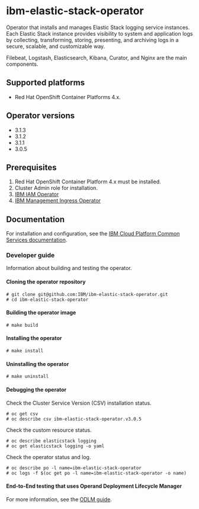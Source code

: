
# ibm-elastic-stack-operator

Operator that installs and manages Elastic Stack logging service instances. 
Each Elastic Stack instance provides visibility to system and application
logs by collecting, transforming, storing, presenting, and archiving logs in a
secure, scalable, and customizable way. 

Filebeat, Logstash, Elasticsearch, Kibana, Curator, and Nginx are the main components.

## Supported platforms

- Red Hat OpenShift Container Platforms 4.x.

## Operator versions

- 3.1.3
- 3.1.2
- 3.1.1
- 3.0.5

## Prerequisites

1. Red Hat OpenShift Container Platform 4.x must be installed.
1. Cluster Admin role for installation.
1. [IBM IAM Operator](https://github.com/IBM/ibm-iam-operator)
1. [IBM Management Ingress Operator](https://github.com/IBM/ibm-management-ingress-operator)

## Documentation

For installation and configuration, see the [IBM Cloud Platform Common Services documentation](http://ibm.biz/cpcsdocs).

### Developer guide

Information about building and testing the operator.

#### Cloning the operator repository
```
# git clone git@github.com:IBM/ibm-elastic-stack-operator.git
# cd ibm-elastic-stack-operator
```

#### Building the operator image
```
# make build
```

#### Installing the operator 
```
# make install
```

#### Uninstalling the operator
```
# make uninstall
```

#### Debugging the operator

Check the Cluster Service Version (CSV) installation status.
```
# oc get csv
# oc describe csv ibm-elastic-stack-operator.v3.0.5
```

Check the custom resource status.
```
# oc describe elasticstack logging
# oc get elasticstack logging -o yaml
```

Check the operator status and log.
```
# oc describe po -l name=ibm-elastic-stack-operator
# oc logs -f $(oc get po -l name=ibm-elastic-stack-operator -o name)
```

#### End-to-End testing that uses Operand Deployment Lifecycle Manager

For more information, see the [ODLM guide](https://github.com/IBM/operand-deployment-lifecycle-manager/blob/master/docs/install/common-service-integration.md#end-to-end-test).
